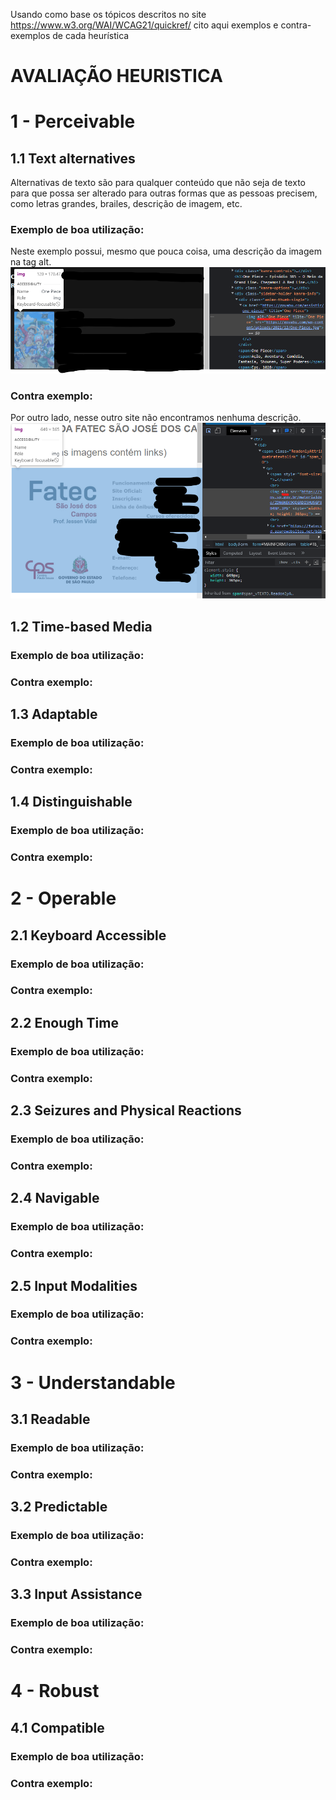 Usando como base os tópicos descritos no site https://www.w3.org/WAI/WCAG21/quickref/ cito aqui exemplos e contra-exemplos de cada heurística

# AVALIAÇÃO HEURISTICA
  # 1 - Perceivable
  ## 1.1 Text alternatives
  Alternativas de texto são para qualquer conteúdo que não seja de texto para que possa ser alterado para outras formas que as pessoas precisem, como letras grandes, brailes, descrição de imagem, etc.
  
  ### Exemplo de boa utilização:
  Neste exemplo possui, mesmo que pouca coisa, uma descrição da imagem na tag alt.
  ![exemplo de texto alternativo na imagem](Imagens/heuristica1-exemplo.png )

  
  ### Contra exemplo:
  Por outro lado, nesse outro site não encontramos nenhuma descrição.
  ![contra-exemplo de texto alternativo na imagem](Imagens/heuristica1-contraexemplo.png )

    
  ## 1.2 Time-based Media
  
  ### Exemplo de boa utilização:
  
  ### Contra exemplo:
  

  ## 1.3 Adaptable
  
  ### Exemplo de boa utilização:
  
  ### Contra exemplo:
  
  
  ## 1.4 Distinguishable
  
  ### Exemplo de boa utilização:
  
  ### Contra exemplo:
  

# 2 - Operable  
  ## 2.1 Keyboard Accessible
  
  ### Exemplo de boa utilização:
  
  ### Contra exemplo:
  
  
  ## 2.2 Enough Time
  
  ### Exemplo de boa utilização:
  
  ### Contra exemplo:
  
  
  ## 2.3 Seizures and Physical Reactions
  
  ### Exemplo de boa utilização:
  
  ### Contra exemplo:
  
  
  ## 2.4 Navigable
  
  ### Exemplo de boa utilização:
  
  ### Contra exemplo:
  
  
  ## 2.5 Input Modalities
  
  ### Exemplo de boa utilização:
  
  ### Contra exemplo:
  
  
# 3 - Understandable  
  ## 3.1 Readable
  
  ### Exemplo de boa utilização:
  
  ### Contra exemplo:
  
 
  ## 3.2 Predictable
  
  ### Exemplo de boa utilização:
  
  ### Contra exemplo:
  
   
  ## 3.3 Input Assistance
  
  ### Exemplo de boa utilização:
  
  ### Contra exemplo:
  
   
# 4 - Robust  
  ## 4.1 Compatible
  
  ### Exemplo de boa utilização:
  
  ### Contra exemplo:
